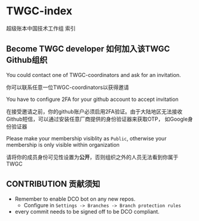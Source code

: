 # TWGC-index
超级账本中国技术工作组 索引

## Become TWGC developer 如何加入该TWGC Github组织
You could contact one of TWGC-coordinators and ask for an invitation. 

你可以联系任意一位TWGC-coordinators以获得邀请

You have to configure 2FA for your github account to accept invitation

在接受邀请之前，你的github账户必须启用2FA验证。由于大陆地区无法接收Github短信，可以通过安装任意厂商提供的身份验证器来获取OTP， 如Google身份验证器

Please make your membership visiblity as `Public`, otherwise your membership is only visible within organization

请将你的成员身份可见性设置为**公开**，否则组织之外的人员无法看到你属于TWGC

## CONTRIBUTION 贡献须知
- Remember to enable DCO bot on any new repos.
    - Configure in `Settings -> Branches -> Branch protection rules`
- every commit needs to be signed off to be DCO compliant.
